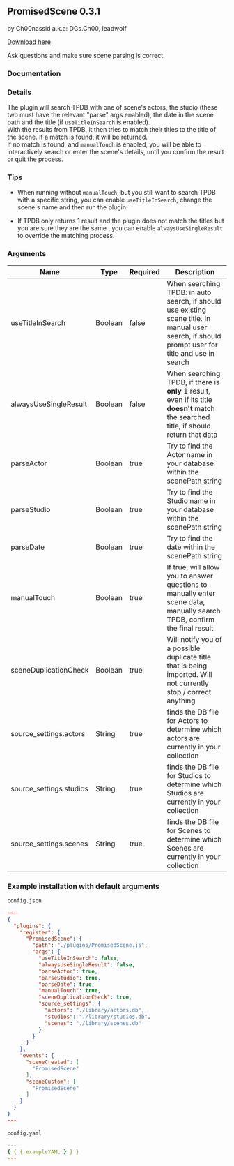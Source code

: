 ## PromisedScene 0.3.1

by Ch00nassid a.k.a: DGs.Ch00, leadwolf

[Download here](https://raw.githubusercontent.com/porn-vault/plugins/master/dist/PromisedScene.js)

Ask questions and make sure scene parsing is correct

### Documentation

### Details

The plugin will search TPDB with one of scene's actors, the studio (these two must have the relevant "parse" args enabled), the date in the scene path and the title (if `useTitleInSearch` is enabled).  
With the results from TPDB, it then tries to match their titles to the title of the scene. If a match is found, it will be returned.  
If no match is found, and `manualTouch` is enabled, you will be able to interactively search or enter the scene's details, until you confirm the result or quit the process.

### Tips

- When running without `manualTouch`, but you still want to search TPDB with a specific string, you can enable `useTitleInSearch`, change the scene's name and then run the plugin.

- If TPDB only returns 1 result and  the plugin does not match the titles but you are sure they are the same , you can enable `alwaysUseSingleResult` to override the matching process.

### Arguments

| Name                    | Type    | Required | Description                                                                                                                                       |
| ----------------------- | ------- | -------- | ------------------------------------------------------------------------------------------------------------------------------------------------- |
| useTitleInSearch        | Boolean | false    | When searching TPDB: in auto search, if should use existing scene title. In manual user search, if should prompt user for title and use in search |
| alwaysUseSingleResult   | Boolean | false    | When searching TPDB, if there is **only** 1 result, even if its title **doesn't** match the searched title, if should return that data            |
| parseActor              | Boolean | true     | Try to find the Actor name in your database within the scenePath string                                                                           |
| parseStudio             | Boolean | true     | Try to find the Studio name in your database within the scenePath string                                                                          |
| parseDate               | Boolean | true     | Try to find the date within the scenePath string                                                                                                  |
| manualTouch             | Boolean | true     | If true, will allow you to answer questions to manually enter scene data, manually search TPDB, confirm the final result                          |
| sceneDuplicationCheck   | Boolean | true     | Will notify you of a possible duplicate title that is being imported.  Will not currently stop / correct anything                                 |
| source_settings.actors  | String  | true     | finds the DB file for Actors to determine which actors are currently in your collection                                                           |
| source_settings.studios | String  | true     | finds the DB file for Studios to determine which Studios are currently in your collection                                                         |
| source_settings.scenes  | String  | true     | finds the DB file for Scenes to determine which Scenes are currently in your collection                                                           |

### Example installation with default arguments

`config.json`

```json
---
{
  "plugins": {
    "register": {
      "PromisedScene": {
        "path": "./plugins/PromisedScene.js",
        "args": {
          "useTitleInSearch": false,
          "alwaysUseSingleResult": false,
          "parseActor": true,
          "parseStudio": true,
          "parseDate": true,
          "manualTouch": true,
          "sceneDuplicationCheck": true,
          "source_settings": {
            "actors": "./library/actors.db",
            "studios": "./library/studios.db",
            "scenes": "./library/scenes.db"
          }
        }
      }
    },
    "events": {
      "sceneCreated": [
        "PromisedScene"
      ],
      "sceneCustom": [
        "PromisedScene"
      ]
    }
  }
}
---
```

`config.yaml`

```yaml
---
{ { { exampleYAML } } }
---

```
